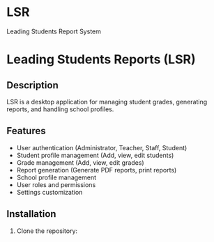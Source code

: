 # LSR
Leading Students Report System
# Leading Students Reports (LSR)

## Description
LSR is a desktop application for managing student grades, generating reports, and handling school profiles.

## Features
- User authentication (Administrator, Teacher, Staff, Student)
- Student profile management (Add, view, edit students)
- Grade management (Add, view, edit grades)
- Report generation (Generate PDF reports, print reports)
- School profile management
- User roles and permissions
- Settings customization

## Installation
1. Clone the repository:
